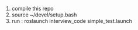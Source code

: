 1. compile this repo
2. source ~/devel/setup.bash
3. run : roslaunch interview_code simple_test.launch
